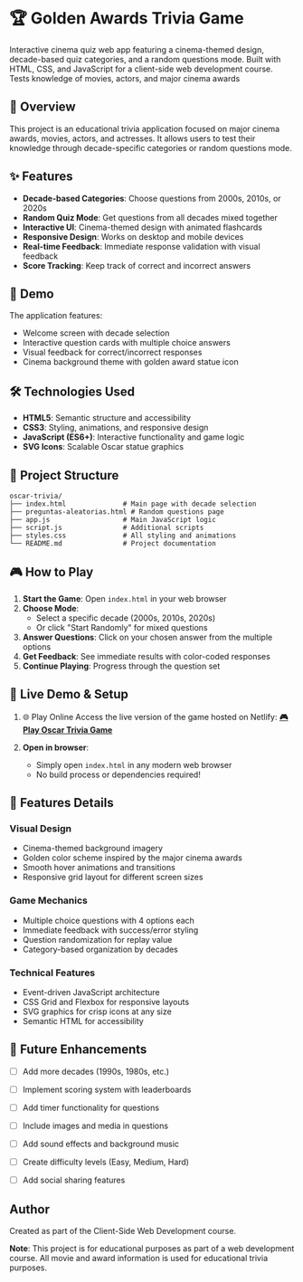 # 🏆 Golden Awards Trivia Game

Interactive cinema quiz web app featuring a cinema-themed design, decade-based quiz categories, and a random questions mode. Built with HTML, CSS, and JavaScript for a client-side web development course. Tests knowledge of movies, actors, and major cinema awards

## 📖 Overview

This project is an educational trivia application focused on major cinema awards, movies, actors, and actresses. It allows users to test their knowledge through decade-specific categories or random questions mode.

## ✨ Features

- **Decade-based Categories**: Choose questions from 2000s, 2010s, or 2020s
- **Random Quiz Mode**: Get questions from all decades mixed together
- **Interactive UI**: Cinema-themed design with animated flashcards
- **Responsive Design**: Works on desktop and mobile devices
- **Real-time Feedback**: Immediate response validation with visual feedback
- **Score Tracking**: Keep track of correct and incorrect answers

## 🚀 Demo

The application features:
- Welcome screen with decade selection
- Interactive question cards with multiple choice answers
- Visual feedback for correct/incorrect responses
- Cinema background theme with golden award statue icon

## 🛠️ Technologies Used

- **HTML5**: Semantic structure and accessibility 
- **CSS3**: Styling, animations, and responsive design
- **JavaScript (ES6+)**: Interactive functionality and game logic
- **SVG Icons**: Scalable Oscar statue graphics

## 📁 Project Structure

```
oscar-trivia/
├── index.html              # Main page with decade selection
├── preguntas-aleatorias.html # Random questions page
├── app.js                  # Main JavaScript logic
├── script.js               # Additional scripts
├── styles.css              # All styling and animations
└── README.md               # Project documentation
```

## 🎮 How to Play

1. **Start the Game**: Open `index.html` in your web browser
2. **Choose Mode**: 
   - Select a specific decade (2000s, 2010s, 2020s)
   - Or click "Start Randomly" for mixed questions
3. **Answer Questions**: Click on your chosen answer from the multiple options
4. **Get Feedback**: See immediate results with color-coded responses
5. **Continue Playing**: Progress through the question set

## 🔧 Live Demo & Setup

1. 🌐 Play Online
Access the live version of the game hosted on Netlify:
**[🎮 Play Oscar Trivia Game](https://your-netlify-link.netlify.app)**


2. **Open in browser**:
   - Simply open `index.html` in any modern web browser
   - No build process or dependencies required!

## 🎨 Features Details

### Visual Design
- Cinema-themed background imagery
- Golden color scheme inspired by the major cinema awards
- Smooth hover animations and transitions
- Responsive grid layout for different screen sizes

### Game Mechanics
- Multiple choice questions with 4 options each
- Immediate feedback with success/error styling
- Question randomization for replay value
- Category-based organization by decades

### Technical Features
- Event-driven JavaScript architecture
- CSS Grid and Flexbox for responsive layouts
- SVG graphics for crisp icons at any size
- Semantic HTML for accessibility

## 🎯 Future Enhancements

- [ ] Add more decades (1990s, 1980s, etc.)
- [ ] Implement scoring system with leaderboards
- [ ] Add timer functionality for questions
- [ ] Include images and media in questions
- [ ] Add sound effects and background music
- [ ] Create difficulty levels (Easy, Medium, Hard)
- [ ] Add social sharing features


## Author

Created as part of the Client-Side Web Development course.


**Note**: This project is for educational purposes as part of a web development course. All movie and award information is used for educational trivia purposes.
